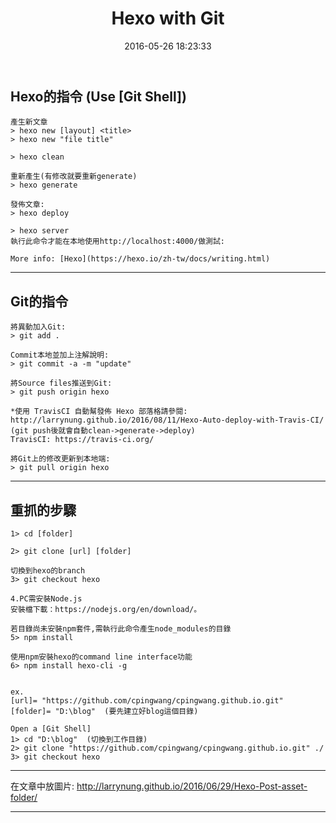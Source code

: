 ﻿---
title: Hexo with Git
date: 2016-05-26 18:23:33
tags: Hexo
---

Hexo的指令  (Use [Git Shell])
---
    產生新文章
    > hexo new [layout] <title>
	> hexo new "file title"
	
    > hexo clean
    
	重新產生(有修改就要重新generate)
    > hexo generate
    
    發佈文章:
    > hexo deploy
    
    > hexo server
	執行此命令才能在本地使用http://localhost:4000/做測試:
    
    More info: [Hexo](https://hexo.io/zh-tw/docs/writing.html)
	
---
Git的指令
---
    將異動加入Git:
    > git add .
    
    Commit本地並加上注解說明:
    > git commit -a -m "update"
    
    將Source files推送到Git:
    > git push origin hexo
	
	*使用 TravisCI 自動幫發佈 Hexo 部落格請參閱:
	http://larrynung.github.io/2016/08/11/Hexo-Auto-deploy-with-Travis-CI/
	(git push後就會自動clean->generate->deploy)
	TravisCI: https://travis-ci.org/
	
	將Git上的修改更新到本地端:
    > git pull origin hexo
	
---
重抓的步驟
---   
	1> cd [folder]
	
    2> git clone [url] [folder]
	
	切換到hexo的branch
    3> git checkout hexo
	
    4.PC需安裝Node.js    
    安裝檔下載：https://nodejs.org/en/download/。

    若目錄尚未安裝npm套件,需執行此命令產生node_modules的目錄
    5> npm install
	
    使用npm安裝hexo的command line interface功能
    6> npm install hexo-cli -g
	
	
    ex.
    [url]= "https://github.com/cpingwang/cpingwang.github.io.git"
    [folder]= "D:\blog"  (要先建立好blog這個目錄)
	
    Open a [Git Shell]
    1> cd "D:\blog"  (切換到工作目錄)
    2> git clone "https://github.com/cpingwang/cpingwang.github.io.git" ./
    3> git checkout hexo
	
---

在文章中放圖片: http://larrynung.github.io/2016/06/29/Hexo-Post-asset-folder/

---

